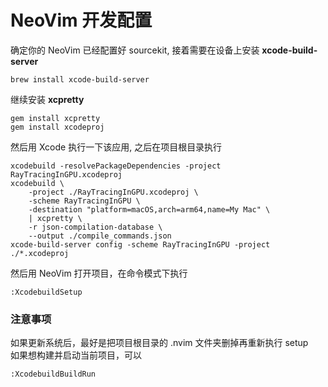 # NeoVim 开发配置

确定你的 NeoVim 已经配置好 sourcekit, 接着需要在设备上安装 **xcode-build-server**

```
brew install xcode-build-server
```

继续安装 **xcpretty**

```
gem install xcpretty
gem install xcodeproj
```

然后用 Xcode 执行一下该应用, 之后在项目根目录执行

```
xcodebuild -resolvePackageDependencies -project RayTracingInGPU.xcodeproj
xcodebuild \
    -project ./RayTracingInGPU.xcodeproj \
    -scheme RayTracingInGPU \
    -destination "platform=macOS,arch=arm64,name=My Mac" \
    | xcpretty \
    -r json-compilation-database \
    --output ./compile_commands.json
xcode-build-server config -scheme RayTracingInGPU -project ./*.xcodeproj
```

然后用 NeoVim 打开项目，在命令模式下执行

```
:XcodebuildSetup
```

### 注意事项

如果更新系统后，最好是把项目根目录的 .nvim 文件夹删掉再重新执行 setup  
如果想构建并启动当前项目，可以

```
:XcodebuildBuildRun
```
